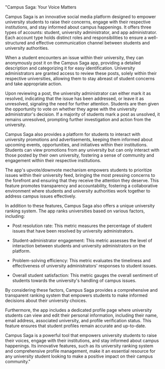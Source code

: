 "Campus Saga: Your Voice Matters

Campus Saga is an innovative social media platform designed to empower university students to raise their concerns, engage with their respective institutions, and stay informed about campus happenings. It offers three types of accounts: student, university administrator, and app administrator. Each account type holds distinct roles and responsibilities to ensure a well-structured and effective communication channel between students and university authorities.

When a student encounters an issue within their university, they can anonymously post it on the Campus Saga app, providing a detailed description and categorizing it for easy identification. University administrators are granted access to review these posts, solely within their respective universities, allowing them to stay abreast of student concerns and take appropriate action.

Upon reviewing a post, the university administrator can either mark it as resolved, indicating that the issue has been addressed, or leave it as unresolved, signaling the need for further attention. Students are then given the opportunity to vote on whether they agree with the university administrator's decision. If a majority of students mark a post as unsolved, it remains unresolved, prompting further investigation and action from the university.

Campus Saga also provides a platform for students to interact with university promotions and advertisements, keeping them informed about upcoming events, opportunities, and initiatives within their institutions. Students can view promotions from any university but can only interact with those posted by their own university, fostering a sense of community and engagement within their respective institutions.

The app's upvote/downvote mechanism empowers students to prioritize issues within their university feed, bringing the most pressing concerns to the forefront and ensuring that they receive the attention they deserve. This feature promotes transparency and accountability, fostering a collaborative environment where students and university authorities work together to address campus issues effectively.

In addition to these features, Campus Saga also offers a unique university ranking system. The app ranks universities based on various factors, including:

* Post resolution rate: This metric measures the percentage of student issues that have been resolved by university administrators.

* Student-administrator engagement: This metric assesses the level of interaction between students and university administrators on the platform.

* Problem-solving efficiency: This metric evaluates the timeliness and effectiveness of university administrators' responses to student issues.

* Overall student satisfaction: This metric gauges the overall sentiment of students towards the university's handling of campus issues.

By considering these factors, Campus Saga provides a comprehensive and transparent ranking system that empowers students to make informed decisions about their university choices.

Furthermore, the app includes a dedicated profile page where university students can view and edit their personal information, including their name, email address, associated university, and profile verification status. This feature ensures that student profiles remain accurate and up-to-date.

Campus Saga is a powerful tool that empowers university students to raise their voices, engage with their institutions, and stay informed about campus happenings. Its innovative features, such as its university ranking system and comprehensive profile management, make it an essential resource for any university student looking to make a positive impact on their campus community."
